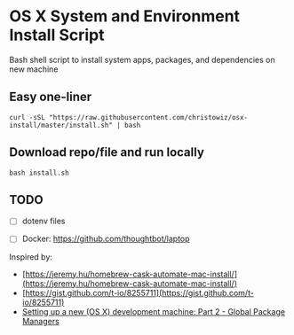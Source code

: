 
# OS X System and Environment Install Script

Bash shell script to install system apps, packages, and dependencies on new machine

## Easy one-liner

```
curl -sSL "https://raw.githubusercontent.com/christowiz/osx-install/master/install.sh" | bash
```

## Download repo/file and run locally

```
bash install.sh
```

## TODO

- [ ] dotenv files
- [ ] Docker: https://github.com/thoughtbot/laptop


Inspired by:
- [https://jeremy.hu/homebrew-cask-automate-mac-install/](https://jeremy.hu/homebrew-cask-automate-mac-install/)
- [https://gist.github.com/t-io/8255711](https://gist.github.com/t-io/8255711)
- [Setting up a new (OS X) development machine: Part 2 - Global Package Managers](https://mattstauffer.com/blog/setting-up-a-new-os-x-development-machine-part-2-global-package-managers/#creating-your-brewfile)
